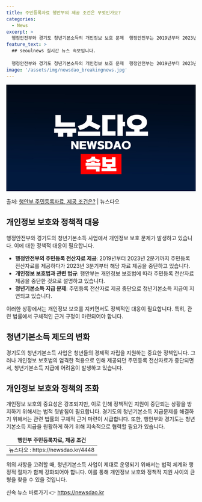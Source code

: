 ```yaml
---
title: 주민등록자료 행안부의 제공 조건은 무엇인가요?
categories:
  - News
excerpt: >
  행정안전부와 경기도 청년기본소득의 개인정보 보호 문제  행정안전부는 2019년부터 2023년 2분기까지 청년…
feature_text: >
  ## seoulnews 실시간 뉴스 속보입니다.

  행정안전부와 경기도 청년기본소득의 개인정보 보호 문제  행정안전부는 2019년부터 2023년 2분기까지 청년…
image: '/assets/img/newsdao_breakingnews.jpg'
---
```


![뉴스다오 속보](/assets/img/newsdao_breakingnews.jpg)

<p>출처: <a href="https://newsdao.kr/4448" rel="dofollow">행안부 주민등록자료, 제공 조건은?</a> | 뉴스다오</p>

<h2 data-ke-size="size26">개인정보 보호와 정책적 대응</h2>
<p data-ke-size="size16">행정안전부와 경기도의 청년기본소득 사업에서 개인정보 보호 문제가 발생하고 있습니다. 이에 대한 정책적 대응이 필요합니다.</p>
<ul>
<li><b>행정안전부의 주민등록 전산자료 제공</b>: 2019년부터 2023년 2분기까지 주민등록 전산자료를 제공하다가 2023년 3분기부터 해당 자료 제공을 중단하고 있습니다.</li>
<li><b>개인정보 보호법과 관련 법규</b>: 행안부는 개인정보 보호법에 따라 주민등록 전산자료 제공을 중단한 것으로 설명하고 있습니다.</li>
<li><b>청년기본소득 지급 문제</b>: 주민등록 전산자료 제공 중단으로 청년기본소득 지급이 지연되고 있습니다.</li>
</ul>
<p data-ke-size="size16">이러한 상황에서는 개인정보 보호를 지키면서도 정책적인 대응이 필요합니다. 특히, 관련 법률에서 구체적인 근거 규정이 마련되어야 합니다.</p>

<h2 data-ke-size="size26">청년기본소득 제도의 변화</h2>
<p data-ke-size="size16">경기도의 청년기본소득 사업은 청년들의 경제적 자립을 지원하는 중요한 정책입니다. 그러나 개인정보 보호법의 엄격한 적용으로 인해 제공되던 주민등록 전산자료가 중단되면서, 청년기본소득 지급에 어려움이 발생하고 있습니다.</p>

<h2 data-ke-size="size26">개인정보 보호와 정책의 조화</h2>
<p data-ke-size="size16">개인정보 보호의 중요성은 강조되지만, 이로 인해 정책적인 지원이 중단되는 상황을 방지하기 위해서는 법적 뒷받침이 필요합니다. 경기도의 청년기본소득 지급문제를 해결하기 위해서는 관련 법률의 구체적 근거 마련이 시급합니다. 또한, 행안부와 경기도는 청년기본소득 지급을 원활하게 하기 위해 지속적으로 협력할 필요가 있습니다.</p>

<table>
<thead>
<tr>
<td style="text-align: center; height: 17px;"><b>행안부 주민등록자료, 제공 조건</b></td>
</tr>
</thead>
<tbody>
<tr>
<td style="text-align: center; height: 17px;">뉴스다오 : https://newsdao.kr/4448</td>
</tr>
</tbody>
</table>

<p data-ke-size="size16">위의 사항을 고려할 때, 청년기본소득 사업이 제대로 운영되기 위해서는 법적 체계와 행정적 절차가 함께 강화되어야 합니다. 이를 통해 개인정보 보호와 정책적 지원 사이의 균형을 찾을 수 있을 것입니다.</p> 

신속 뉴스 바로가기 👉 <a href="https://newsdao.kr" rel="dofollow">https://newsdao.kr</a>


